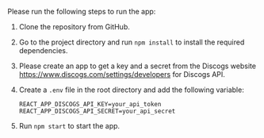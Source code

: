 Please run the following steps to run the app:

1. Clone the repository from GitHub.

2. Go to the project directory and run `npm install` to install the required dependencies.

3. Please create an app to get a key and a secret from the Discogs website https://www.discogs.com/settings/developers for Discogs API.

4. Create a `.env` file in the root directory and add the following variable:

   ```
   REACT_APP_DISCOGS_API_KEY=your_api_token  
   REACT_APP_DISCOGS_API_SECRET=your_api_secret
   ```

5. Run `npm start` to start the app.
